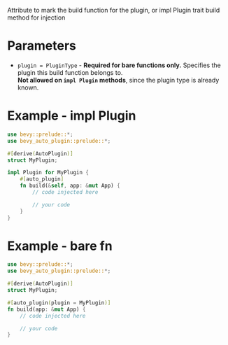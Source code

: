 Attribute to mark the build function for the plugin, or impl Plugin trait build method for injection

# Parameters
- `plugin = PluginType` - **Required for bare functions only.** Specifies the plugin this build function belongs to.  
  **Not allowed on `impl Plugin` methods**, since the plugin type is already known.

# Example - impl Plugin
```rust
use bevy::prelude::*;
use bevy_auto_plugin::prelude::*;

#[derive(AutoPlugin)]
struct MyPlugin;

impl Plugin for MyPlugin {
    #[auto_plugin]
    fn build(&self, app: &mut App) {
        // code injected here

        // your code
    }
}
```

# Example - bare fn
```rust
use bevy::prelude::*;
use bevy_auto_plugin::prelude::*;

#[derive(AutoPlugin)]
struct MyPlugin;

#[auto_plugin(plugin = MyPlugin)]
fn build(app: &mut App) {
    // code injected here

    // your code
}
```